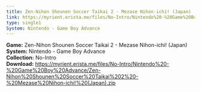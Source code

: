 ```yaml
---
title: Zen-Nihon Shounen Soccer Taikai 2 - Mezase Nihon-ichi! (Japan)
link: https://myrient.erista.me/files/No-Intro/Nintendo%20-%20Game%20Boy%20Advance/Zen-Nihon%20Shounen%20Soccer%20Taikai%202%20-%20Mezase%20Nihon-ichi!%20(Japan).zip
type: single1
System: Nintendo - Game Boy Advance
---
```

<b>Game:</b> Zen-Nihon Shounen Soccer Taikai 2 - Mezase Nihon-ichi! (Japan)<br>
<b>System:</b> Nintendo - Game Boy Advance<br>
<b>Collection:</b> No-Intro<br>
<b>Download:</b> https://myrient.erista.me/files/No-Intro/Nintendo%20-%20Game%20Boy%20Advance/Zen-Nihon%20Shounen%20Soccer%20Taikai%202%20-%20Mezase%20Nihon-ichi!%20(Japan).zip
